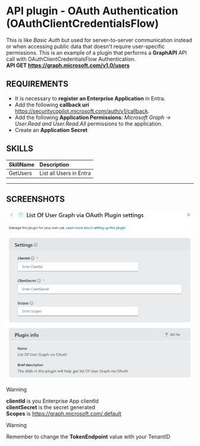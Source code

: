 # API plugin - OAuth Authentication (OAuthClientCredentialsFlow)
This is like _Basic Auth_ but used for server-to-server communication instead or when accessing public data that doesn't require user-specific permissions.	
This is an example of a plugin that performs a **GraphAPI** API call with OAuthClientCredentialsFlow Authentication. <br>
**API GET https://graph.microsoft.com/v1.0/users**

## REQUIREMENTS
- It is necessary to **register an Enterprise Application** in Entra.
- Add the following **callback uri** https://securitycopilot.microsoft.com/auth/v1/callback.
- Add the following **Application Permissions**: _Microsoft Graph -> User.Read and User.Read.All_ permissions to the application.
- Create an **Application Secret**

## SKILLS
| SkillName | Description |
|     :---         |     :---      |
| GetUsers | List all Users in Entra  |

---
## SCREENSHOTS
<div align="center">
  <img src="https://github.com/mariocuomo/Experimenting-With-Security-Copilot/blob/main/img/oauthcredentials.png" width="600"> </img>
</div>

> [!WARNING]  
> **clientId** is you Enterprise App clientId <br>
> **clientSecret** is the secret generated <br>
> **Scopes** is https://graph.microsoft.com/.default <br>

> [!WARNING]  
> Remember to change the **TokenEndpoint** value with your TenantID

